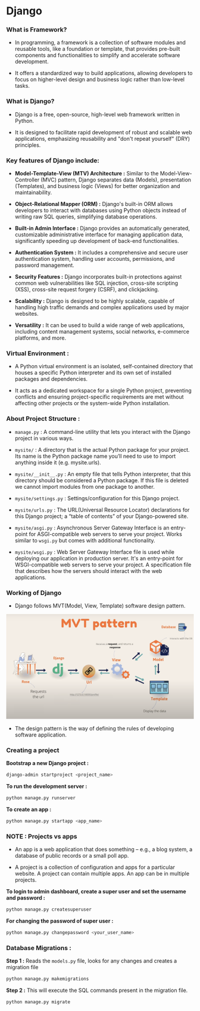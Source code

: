 # Django

### What is Framework?

- In programming, a framework is a collection of software modules and  reusable tools, like a foundation or template, that provides pre-built components and functionalities to simplify and accelerate software development. 

- It offers a standardized way to build applications, allowing developers to focus on higher-level design and business logic rather than low-level tasks. 

### What is Django?

- Django is a free, open-source, high-level web framework written in Python.

- It is designed to facilitate rapid development of robust and scalable web applications, emphasizing reusability and "don't repeat yourself" (DRY) principles. 

### Key features of Django include:

- **Model-Template-View (MTV) Architecture :** Similar to the Model-View-Controller (MVC) pattern, Django separates data (Models), presentation (Templates), and business logic (Views) for better organization and maintainability.

- **Object-Relational Mapper (ORM) :** Django's built-in ORM allows developers to interact with databases using Python objects instead of writing raw SQL queries, simplifying database operations. 

- **Built-in Admin Interface :** Django provides an automatically generated, customizable administrative interface for managing application data, significantly speeding up development of back-end functionalities.

- **Authentication System :** It includes a comprehensive and secure user authentication system, handling user accounts, permissions, and password management.

- **Security Features :** Django incorporates built-in protections against common web vulnerabilities like SQL injection, cross-site scripting (XSS), cross-site request forgery (CSRF), and clickjacking.

- **Scalability :** Django is designed to be highly scalable, capable of handling high traffic demands and complex applications used by major websites.

- **Versatility :** It can be used to build a wide range of web applications, including content management systems, social networks, e-commerce platforms, and more.

### Virtual Environment : 

- A Python virtual environment is an isolated, self-contained directory that houses a specific Python interpreter and its own set of installed packages and dependencies. 

- It acts as a dedicated workspace for a single Python project, preventing conflicts and ensuring project-specific requirements are met without affecting other projects or the system-wide Python installation.

### About Project Structure :

- `manage.py` : A command-line utility that lets you interact with the Django project in various ways.

- `mysite/` : A directory that is the actual Python package for your project. Its name is the Python package name you’ll need to use to import anything inside it (e.g. mysite.urls).

- `mysite/__init__.py` : An empty file that tells Python interpreter, that this directory should be considered a Python package. If this file is deleted we cannot import modules from one package to another.

- `mysite/settings.py` : Settings/configuration for this Django project.

- `mysite/urls.py` : The URL(Universal Resource Locator) declarations for this Django project; a “table of contents” of your Django-powered site.

- `mysite/asgi.py` : Asynchronous Server Gateway Interface is an entry-point for ASGI-compatible web servers to serve your project. Works similar to `wsgi.py` but comes with additional functionality.

- `mysite/wsgi.py` : Web Server Gateway Interface file is used while deploying our application in production server. It's an entry-point for WSGI-compatible web servers to serve your project. A specification file that describes how the servers should interact with the web applications.

### Working of Django

- Django follows MVT(Model, View, Template) software design pattern.

<img src="./public/Pic-1.png" />

- The design pattern is the way of defining the rules of developing software application.

### Creating a project

**Bootstrap a new Django project :**
```bash
django-admin startproject <project_name>
```

**To run the development server :**
```bash
python manage.py runserver
```

**To create an app :**
```bash
python manage.py startapp <app_name>
```

### NOTE : Projects vs apps 

- An app is a web application that does something – e.g., a blog system, a database of public records or a small poll app. 

- A project is a collection of configuration and apps for a particular website. A project can contain multiple apps. An app can be in multiple projects.

**To login to admin dashboard, create a super user and set the username and password :**
```bash
python manage.py createsuperuser
```

**For changing the password of super user :**
```bash
python manage.py changepassword <your_user_name>
```

### Database Migrations : 

**Step 1 :** Reads the `models.py` file, looks for any changes and creates a migration file
```bash
python manage.py makemigrations
```

**Step 2 :** This will execute the SQL commands present in the migration file.
```bash
python manage.py migrate
```